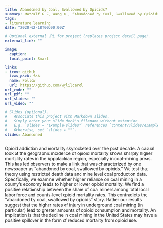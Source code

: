 ```yaml
---
title: Abandoned by Coal, Swallowed by Opioids?
summary: Metcalf G E, Wang Q , “Abandoned by Coal, Swallowed by Opioids?”, National Bureau of Economic Research, 2019.
tags:
- literature learning 
date: "2020-02-18T00:00:00Z"

# Optional external URL for project (replaces project detail page).
external_link: ""

image:
  caption:
  focal_point: Smart

links:
- icon: github
  icon_pack: fab
  name: Follow
  url: https://github.com/wylilcarol
url_code: ""
url_pdf: ""
url_slides: ""
url_video: ""

# Slides (optional).
#   Associate this project with Markdown slides.
#   Simply enter your slide deck's filename without extension.
#   E.g. `slides = "example-slides"` references `content/slides/example-slides.md`.
#   Otherwise, set `slides = ""`.
slides: Abandoned
---
```


Opioid addiction and mortality skyrocketed over the past decade. A casual look at the geographic
incidence of opioid mortality shows sharply higher mortality rates in the Appalachian region,
especially in coal-mining areas. This has led observers to make a link that was characterized by
one newspaper as “abandoned by coal, swallowed by opioids.” We test that theory using
restricted death data and mine level coal production data. Specifically, we examine whether
higher reliance on coal mining in a county’s economy leads to higher or lower opioid mortality.
We find a positive relationship between the share of coal miners among total local labor force and
county-level opioid mortality rates. This contradicts the “abandoned by coal, swallowed by
opioids” story. Rather our results suggest that the higher rates of injury in underground coal
mining (in particular) lead to greater amounts of opioid consumption and mortality. An
implication is that the decline in coal mining in the United States may have a positive spillover in
the form of reduced mortality from opioid use.
